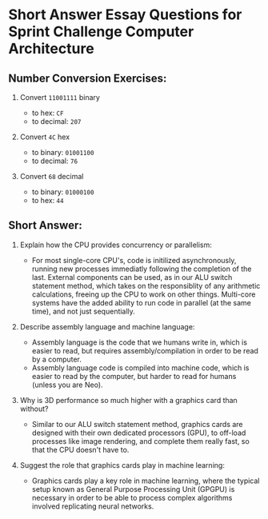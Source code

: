 # Short Answer Essay Questions for Sprint Challenge Computer Architecture

## Number Conversion Exercises:

1.  Convert `11001111` binary

    * to hex: `CF`
    * to decimal: `207`

2.  Convert `4C` hex

    * to binary: `01001100`
    * to decimal: `76`

3.  Convert `68` decimal

    * to binary: `01000100`
    * to hex: `44`

## Short Answer:

1.  Explain how the CPU provides concurrency or parallelism:

    * For most single-core CPU's, code is initilized asynchronously, running new processes immediatly following the completion of the last. External components can be used, as in our ALU switch statement method, which takes on the responsiblity of any arithmetic calculations, freeing up the CPU to work on other things. Multi-core systems have the added ability to run code in parallel (at the same time), and not just sequentially.

2.  Describe assembly language and machine language:

    * Assembly language is the code that we humans write in, which is easier to read, but requires assembly/compilation in order to be read by a computer.
    * Assembly language code is compiled into machine code, which is easier to read by the computer, but harder to read for humans (unless you are Neo).

3.  Why is 3D performance so much higher with a graphics card than without?

    * Similar to our ALU switch statement method, graphics cards are designed with their own dedicated processors (GPU), to off-load processes like image rendering, and complete them really fast, so that the CPU doesn't have to.

4.  Suggest the role that graphics cards play in machine learning:
    * Graphics cards play a key role in machine learning, where the typical setup known as General Purpose Processing Unit (GPGPU) is necessary in order to be able to process complex algorithms involved replicating neural networks.
